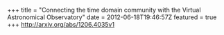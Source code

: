 +++
title = "Connecting the time domain community with the Virtual Astronomical   Observatory"
date = 2012-06-18T19:46:57Z
featured = true
+++
http://arxiv.org/abs/1206.4035v1